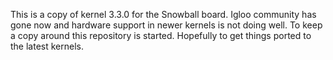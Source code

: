 This is a copy of kernel 3.3.0 for the Snowball board.
Igloo community has gone now and hardware support in newer kernels is not doing well. To keep a copy around this repository is started. Hopefully to get things ported to the latest kernels.